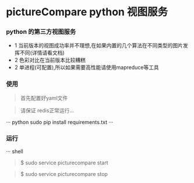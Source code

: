 pictureCompare python 视图服务
=============================================

### python 的第三方视图服务

* 1 当前版本的视图成功率并不理想,在如果内置的几个算法在不同类型的图片发挥不同(详情请看文档)
* 2 色彩对比在当前版本比较糟糕
* 2 单进程(可配置),所以如果需要高性能请使用mapreduce等工具


### 使用
> 首先配置好yaml文件 

> 请保证 redis正常运行...

··· python
sudo pip install requirements.txt
···

### 运行

··· shell
> $ sudo service picturecompare start

> $ sudo service picturecompare stop
```


